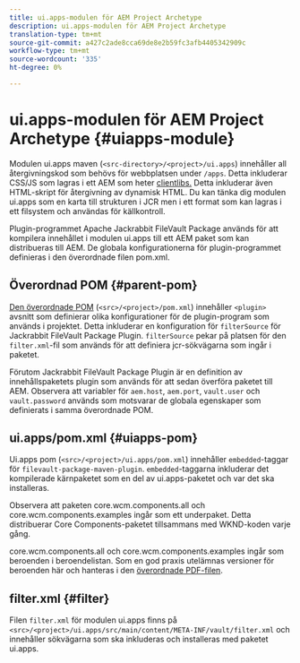 ```yaml
---
title: ui.apps-modulen för AEM Project Archetype
description: ui.apps-modulen för AEM Project Archetype
translation-type: tm+mt
source-git-commit: a427c2ade8cca69de8e2b59fc3afb4405342909c
workflow-type: tm+mt
source-wordcount: '335'
ht-degree: 0%

---
```



# ui.apps-modulen för AEM Project Archetype {#uiapps-module}

Modulen ui.apps maven (`<src-directory>/<project>/ui.apps`) innehåller all återgivningskod som behövs för webbplatsen under `/apps`. Detta inkluderar CSS/JS som lagras i ett AEM som heter [clientlibs.](uifrontend.md#clientlibs) Detta inkluderar även HTML-skript för återgivning av dynamisk HTML. Du kan tänka dig modulen ui.apps som en karta till strukturen i JCR men i ett format som kan lagras i ett filsystem och användas för källkontroll.

Plugin-programmet Apache Jackrabbit FileVault Package används för att kompilera innehållet i modulen ui.apps till ett AEM paket som kan distribueras till AEM. De globala konfigurationerna för plugin-programmet definieras i den överordnade filen pom.xml.

## Överordnad POM {#parent-pom}

[Den överordnade POM](/help/developing/archetype/using.md#parent-pom) (`<src>/<project>/pom.xml`) innehåller  `<plugin>` avsnitt som definierar olika konfigurationer för de plugin-program som används i projektet. Detta inkluderar en konfiguration för `filterSource` för Jackrabbit FileVault Package Plugin. `filterSource` pekar på platsen för den `filter.xml`-fil som används för att definiera jcr-sökvägarna som ingår i paketet.

Förutom Jackrabbit FileVault Package Plugin är en definition av innehållspaketets plugin som används för att sedan överföra paketet till AEM. Observera att variabler för `aem.host`, `aem.port`, `vault.user` och `vault.password` används som motsvarar de globala egenskaper som definierats i samma överordnade POM.

## ui.apps/pom.xml {#uiapps-pom}

Ui.apps pom (`<src>/<project>/ui.apps/pom.xml`) innehåller `embedded`-taggar för `filevault-package-maven-plugin`. `embedded`-taggarna inkluderar det kompilerade kärnpaketet som en del av ui.apps-paketet och var det ska installeras.

Observera att paketen core.wcm.components.all och core.wcm.components.examples ingår som ett underpaket. Detta distribuerar Core Components-paketet tillsammans med WKND-koden varje gång.

core.wcm.components.all och core.wcm.components.examples ingår som beroenden i beroendelistan. Som en god praxis utelämnas versioner för beroenden här och hanteras i den [överordnade PDF-filen](/help/developing/archetype/using.md#core-components).

## filter.xml {#filter}

Filen `filter.xml` för modulen ui.apps finns på `<src>/<project>/ui.apps/src/main/content/META-INF/vault/filter.xml` och innehåller sökvägarna som ska inkluderas och installeras med paketet ui.apps.
